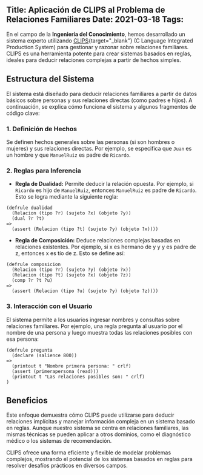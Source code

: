 Title: Aplicación de CLIPS al Problema de Relaciones Familiares
Date: 2021-03-18
Tags:
---

En el campo de la **Ingeniería del Conocimiento**, hemos desarrollado un sistema experto utilizando [CLIPS](https://www.clipsrules.net/){target="_blank"} (C Language Integrated Production System) para gestionar y razonar sobre relaciones familiares. CLIPS es una herramienta potente para crear sistemas basados en reglas, ideales para deducir relaciones complejas a partir de hechos simples.

## Estructura del Sistema

El sistema está diseñado para deducir relaciones familiares a partir de datos básicos sobre personas y sus relaciones directas (como padres e hijos). A continuación, se explica cómo funciona el sistema y algunos fragmentos de código clave:

### 1. Definición de Hechos

Se definen hechos generales sobre las personas (si son hombres o mujeres) y sus relaciones directas. Por ejemplo, se especifica que `Juan` es un hombre y que `ManuelRuiz` es padre de `Ricardo`.

### 2. Reglas para Inferencia

- **Regla de Dualidad:** Permite deducir la relación opuesta. Por ejemplo, si `Ricardo` es hijo de `ManuelRuiz`, entonces `ManuelRuiz` es padre de `Ricardo`. Esto se logra mediante la siguiente regla:

```clips
(defrule dualidad
  (Relacion (tipo ?r) (sujeto ?x) (objeto ?y))
  (dual ?r ?t)
=>
  (assert (Relacion (tipo ?t) (sujeto ?y) (objeto ?x))))
```

- **Regla de Composición:** Deduce relaciones complejas basadas en relaciones existentes. Por ejemplo, si x es hermano de y y y es padre de z, entonces x es tío de z. Esto se define así:

```clips
(defrule composicion
  (Relacion (tipo ?r) (sujeto ?y) (objeto ?x))
  (Relacion (tipo ?t) (sujeto ?x) (objeto ?z))
  (comp ?r ?t ?u)
=>
  (assert (Relacion (tipo ?u) (sujeto ?y) (objeto ?z))))
```

### 3. Interacción con el Usuario

El sistema permite a los usuarios ingresar nombres y consultas sobre relaciones
familiares. Por ejemplo, una regla pregunta al usuario por el nombre de una
persona y luego muestra todas las relaciones posibles con esa persona:

```clips
(defrule pregunta
  (declare (salience 800)) 
=>
  (printout t "Nombre primera persona: " crlf)
  (assert (primerapersona (read)))
  (printout t "Las relaciones posibles son: " crlf)
)
```

## Beneficios

Este enfoque demuestra cómo CLIPS puede utilizarse para deducir relaciones implícitas y manejar información compleja en un sistema basado en reglas. Aunque nuestro sistema se centra en relaciones familiares, las mismas técnicas se pueden aplicar a otros dominios, como el diagnóstico médico o los sistemas de recomendación.

CLIPS ofrece una forma eficiente y flexible de modelar problemas complejos, mostrando el potencial de los sistemas basados en reglas para resolver desafíos prácticos en diversos campos.
